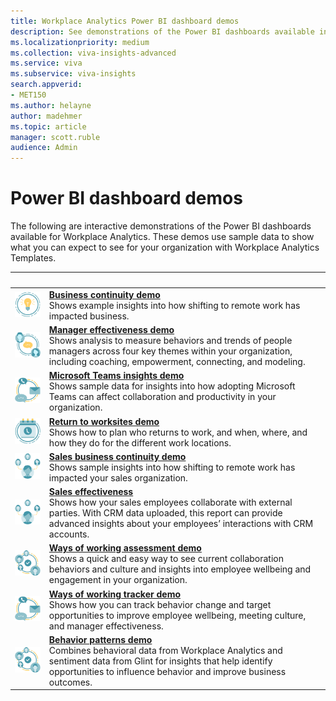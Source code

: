 ```yaml
---
title: Workplace Analytics Power BI dashboard demos
description: See demonstrations of the Power BI dashboards available in Workplace Analytics 
ms.localizationpriority: medium 
ms.collection: viva-insights-advanced 
ms.service: viva 
ms.subservice: viva-insights 
search.appverid: 
- MET150 
ms.author: helayne
author: madehmer
ms.topic: article
manager: scott.ruble
audience: Admin
---
```


# Power BI dashboard demos

The following are interactive demonstrations of the Power BI dashboards available for Workplace Analytics. These demos use sample data to show what you can expect to see for your organization with Workplace Analytics Templates.

| &nbsp; | &nbsp; |
|------|-------|
|![Business communication icon.](../images/wpa/playbooks/focus-64x64.svg) |[**Business continuity demo**](./power-bi-bc.md#demonstration)<br>Shows example insights into how shifting to remote work has impacted business. |
|![Manager effectiveness icon.](../images/wpa/playbooks/manager-coaching-32x32.svg) |[**Manager effectiveness demo**](./power-bi-manager.md#demonstration) <br>Shows analysis to measure behaviors and trends of people managers across four key themes within your organization, including coaching, empowerment, connecting, and modeling. |
|![Microsoft Teams insights icon.](../images/wpa/playbooks/efficient-communications-32x32.svg) |[**Microsoft Teams insights demo**](./power-bi-teams.md#demonstration) <br>Shows sample data for insights into how adopting Microsoft Teams can affect collaboration and productivity in your organization. |
|![Return to work icon.](../images/wpa/playbooks/meetings-32x32.svg) |[**Return to worksites demo**](./power-bi-return-tw.md#demonstration) <br>Shows how to plan who returns to work, and when, where, and how they do for the different work locations. |
|![Sales business continuity icon.](../images/wpa/playbooks/manage-connectedness-32x32.svg) |[**Sales business continuity demo**](./pbi-bc-sales.md#demonstration) <br>Shows sample insights into how shifting to remote work has impacted your sales organization. |
|![Sales effectiveness icon.](../images/wpa/playbooks/manage-connectedness-32x32.svg) |[**Sales effectiveness**](power-bi-sales.md#demonstration) <br>Shows how your sales employees collaborate with external parties. With CRM data uploaded, this report can provide advanced insights about your employees’ interactions with CRM accounts. |
|![Ways of working assessment icon.](../images/wpa/playbooks/cross-group-collab-32x32.svg) |[**Ways of working assessment demo**](./power-bi-collab-assess.md#demonstration) <br>Shows a quick and easy way to see current collaboration behaviors and culture and insights into employee wellbeing and engagement in your organization. |
|![Ways of working tracker icon.](../images/wpa/playbooks/efficient-communications-32x32.svg) |[**Ways of working tracker demo**](./power-bi-collab-track.md#demonstration) <br>Shows how you can track behavior change and target opportunities to improve employee wellbeing, meeting culture, and manager effectiveness. |
|![Behavior patterns icon.](../images/wpa/playbooks/cross-group-collab-32x32.svg) |[**Behavior patterns demo**](./power-bi-glint-2.md#demonstration) <br>Combines behavioral data from Workplace Analytics and sentiment data from Glint for insights that help identify opportunities to influence behavior and improve business outcomes.|

